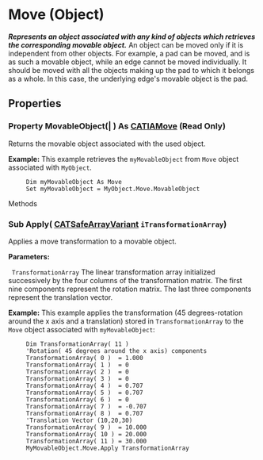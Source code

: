 # Move (Object)

**_Represents an object associated with any kind of objects which retrieves the corresponding movable object._**
An object can be moved only if it is independent from other objects. For example, a pad can be moved, and is as such a movable object, while an edge cannot be moved individually. It should be moved with all the objects making up the pad to which it belongs as a whole. In this case, the underlying edge's movable object is the pad.

## Properties

### Property **MovableObject**(| ) As [CATIAMove](../InfInterfaces/interface_Move_3742.md) (Read Only)

   Returns the movable object associated with the used object.

**Example:**      This example retrieves the `myMovableObject` from `Move` object associated with `MyObject`.

```VBScript
     Dim myMovableObject As Move
     Set myMovableObject = MyObject.Move.MovableObject

```

Methods

### Sub **Apply**( [CATSafeArrayVariant](../System/typedef_CATSafeArrayVariant_73843.md)  `iTransformationArray`)

   Applies a move transformation to a movable object.

**Parameters:**

` TransformationArray`      The linear transformation array initialized successively by the four columns of the transformation matrix. The first nine components represent the rotation matrix. The last three components represent the translation vector.

**Example:**      This example applies the transformation (45 degrees-rotation around the x axis and a translation) stored in `TransformationArray` to the `Move` object associated with `myMovableObject`:

```VBScript
     Dim TransformationArray( 11 )
     'Rotation( 45 degrees around the x axis) components
     TransformationArray( 0 )  = 1.000
     TransformationArray( 1 )  = 0
     TransformationArray( 2 )  = 0
     TransformationArray( 3 )  = 0
     TransformationArray( 4 )  = 0.707
     TransformationArray( 5 )  = 0.707
     TransformationArray( 6 )  = 0
     TransformationArray( 7 )  = -0.707
     TransformationArray( 8 )  = 0.707
     'Translation Vector (10,20,30)
     TransformationArray( 9 )  = 10.000
     TransformationArray( 10 ) = 20.000
     TransformationArray( 11 ) = 30.000
     MyMovableObject.Move.Apply TransformationArray

```